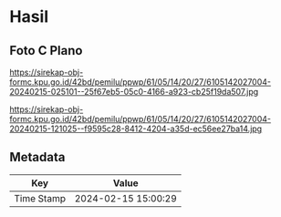 # Hasil

## Foto C Plano

https://sirekap-obj-formc.kpu.go.id/42bd/pemilu/ppwp/61/05/14/20/27/6105142027004-20240215-025101--25f67eb5-05c0-4166-a923-cb25f19da507.jpg

https://sirekap-obj-formc.kpu.go.id/42bd/pemilu/ppwp/61/05/14/20/27/6105142027004-20240215-121025--f9595c28-8412-4204-a35d-ec56ee27ba14.jpg


## Metadata

| Key        | Value               |
| ---------- | ------------------- |
| Time Stamp | 2024-02-15 15:00:29 |



